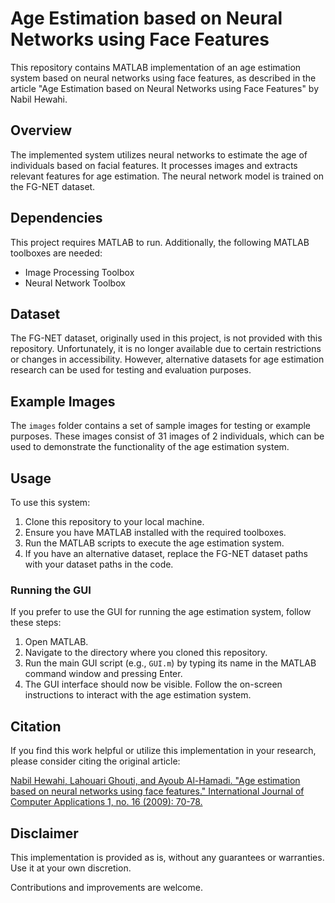 # Age Estimation based on Neural Networks using Face Features

This repository contains MATLAB implementation of an age estimation system based on neural networks using face features, as described in the article "Age Estimation based on Neural Networks using Face Features" by Nabil Hewahi.

## Overview
The implemented system utilizes neural networks to estimate the age of individuals based on facial features. It processes images and extracts relevant features for age estimation. The neural network model is trained on the FG-NET dataset.

## Dependencies
This project requires MATLAB to run. Additionally, the following MATLAB toolboxes are needed:
- Image Processing Toolbox
- Neural Network Toolbox

## Dataset
The FG-NET dataset, originally used in this project, is not provided with this repository. Unfortunately, it is no longer available due to certain restrictions or changes in accessibility. However, alternative datasets for age estimation research can be used for testing and evaluation purposes.

## Example Images
The `images` folder contains a set of sample images for testing or example purposes. These images consist of 31 images of 2 individuals, which can be used to demonstrate the functionality of the age estimation system.

## Usage
To use this system:
1. Clone this repository to your local machine.
2. Ensure you have MATLAB installed with the required toolboxes.
3. Run the MATLAB scripts to execute the age estimation system.
4. If you have an alternative dataset, replace the FG-NET dataset paths with your dataset paths in the code.

### Running the GUI
If you prefer to use the GUI for running the age estimation system, follow these steps:
1. Open MATLAB.
2. Navigate to the directory where you cloned this repository.
3. Run the main GUI script (e.g., `GUI.m`) by typing its name in the MATLAB command window and pressing Enter.
4. The GUI interface should now be visible. Follow the on-screen instructions to interact with the age estimation system.

## Citation
If you find this work helpful or utilize this implementation in your research, please consider citing the original article:

[Nabil Hewahi, Lahouari Ghouti, and Ayoub Al-Hamadi. "Age estimation based on neural networks using face features." International Journal of Computer Applications 1, no. 16 (2009): 70-78.](https://www.researchgate.net/profile/Nabil-Hewahi/publication/47277288_Age_Estimation_based_on_Neural_Networks_using_Face_Features/links/0912f50a9b50c57f08000000/Age-Estimation-based-on-Neural-Networks-using-Face-Features.pdf)


## Disclaimer
This implementation is provided as is, without any guarantees or warranties. Use it at your own discretion.

Contributions and improvements are welcome.
